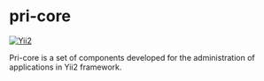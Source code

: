 pri-core
===========================

[![Yii2](https://img.shields.io/badge/Powered_by-Yii_Framework-green.svg?style=flat)](http://www.yiiframework.com/)

Pri-core is a set of components developed for the administration of applications in Yii2 framework.





